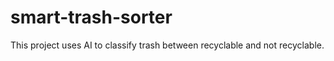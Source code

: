 # smart-trash-sorter
This project  uses AI to classify trash between recyclable and not recyclable.

